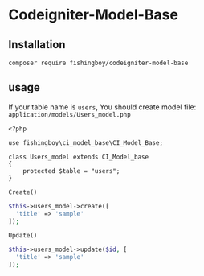 # Codeigniter-Model-Base

## Installation
```
composer require fishingboy/codeigniter-model-base
```

## usage 

If your table name is `users`, You should create model file: `application/models/Users_model.php`

```
<?php

use fishingboy\ci_model_base\CI_Model_Base;

class Users_model extends CI_Model_base
{
    protected $table = "users";
}

```

`Create()`
```php
$this->users_model->create([
  'title' => 'sample'
]);
```

`Update()`
```php
$this->users_model->update($id, [
  'title' => 'sample'
]);
```

